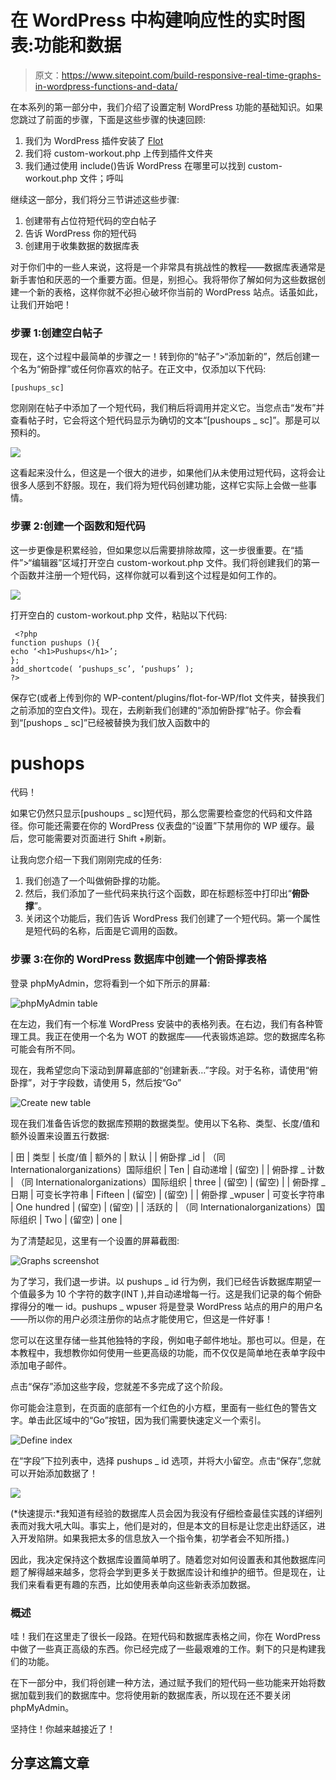 # 在 WordPress 中构建响应性的实时图表:功能和数据

> 原文：<https://www.sitepoint.com/build-responsive-real-time-graphs-in-wordpress-functions-and-data/>

在本系列的第一部分中，我们介绍了设置定制 WordPress 功能的基础知识。如果您跳过了前面的步骤，下面是这些步骤的快速回顾:

1.  我们为 WordPress 插件安装了 [Flot](http://wordpress.org/extend/plugins/flot-for-wp/)
2.  我们将 custom-workout.php 上传到插件文件夹
3.  我们通过使用 include()告诉 WordPress 在哪里可以找到 custom-workout.php 文件；呼叫

继续这一部分，我们将分三节讲述这些步骤:

1.  创建带有占位符短代码的空白帖子
2.  告诉 WordPress 你的短代码
3.  创建用于收集数据的数据库表

对于你们中的一些人来说，这将是一个非常具有挑战性的教程——数据库表通常是新手害怕和厌恶的一个重要方面。但是，别担心。我将带你了解如何为这些数据创建一个新的表格，这样你就不必担心破坏你当前的 WordPress 站点。话虽如此，让我们开始吧！

### 步骤 1:创建空白帖子

现在，这个过程中最简单的步骤之一！转到你的“帖子”>“添加新的”，然后创建一个名为“俯卧撑”或任何你喜欢的帖子。在正文中，仅添加以下代码:

```
[pushups_sc] 
```

您刚刚在帖子中添加了一个短代码，我们稍后将调用并定义它。当您点击“发布”并查看帖子时，它会将这个短代码显示为确切的文本“[pushoups _ sc]”。那是可以预料的。

![](img/f21705c3fee3851dcea1fab208db1e33.png)

这看起来没什么，但这是一个很大的进步，如果他们从未使用过短代码，这将会让很多人感到不舒服。现在，我们将为短代码创建功能，这样它实际上会做一些事情。

### 步骤 2:创建一个函数和短代码

这一步更像是积累经验，但如果您以后需要排除故障，这一步很重要。在“插件”>“编辑器”区域打开空白 custom-workout.php 文件。我们将创建我们的第一个函数并注册一个短代码，这样你就可以看到这个过程是如何工作的。

![](img/723e8f363c611234d47b71f69ea1cbf8.png)

打开空白的 custom-workout.php 文件，粘贴以下代码:

```
 <?php
function pushups (){
echo ‘<h1>Pushups</h1>’;
};
add_shortcode( ‘pushups_sc’, ‘pushups’ );
?> 
```

保存它(或者上传到你的 WP-content/plugins/flot-for-WP/flot 文件夹，替换我们之前添加的空白文件)。现在，去刷新我们创建的“添加俯卧撑”帖子。你会看到“[pushops _ sc]”已经被替换为我们放入函数中的

# pushops

代码！

如果它仍然只显示[pushoups _ sc]短代码，那么您需要检查您的代码和文件路径。你可能还需要在你的 WordPress 仪表盘的“设置”下禁用你的 WP 缓存。最后，您可能需要对页面进行 Shift +刷新。

让我向您介绍一下我们刚刚完成的任务:

1.  我们创造了一个叫做俯卧撑的功能。
2.  然后，我们添加了一些代码来执行这个函数，即在标题标签中打印出“**俯卧撑**”。
3.  关闭这个功能后，我们告诉 WordPress 我们创建了一个短代码。第一个属性是短代码的名称，后面是它调用的函数。

### 步骤 3:在你的 WordPress 数据库中创建一个俯卧撑表格

登录 phpMyAdmin，您将看到一个如下所示的屏幕:

![phpMyAdmin table](img/6957171dd9adbd3315ffdb384b8eb30b.png)

在左边，我们有一个标准 WordPress 安装中的表格列表。在右边，我们有各种管理工具。我正在使用一个名为 WOT 的数据库——代表锻炼追踪。您的数据库名称可能会有所不同。

现在，我希望您向下滚动到屏幕底部的“创建新表…”字段。对于名称，请使用“俯卧撑”，对于字段数，请使用 5，然后按“Go”

![Create new table](img/43124565b72eddb561561cbff48d28a2.png)

现在我们准备告诉您的数据库预期的数据类型。使用以下名称、类型、长度/值和额外设置来设置五行数据:

| 田 | 类型 | 长度/值 | 额外的 | 默认 |
| 俯卧撑 _id | （同 Internationalorganizations）国际组织 | Ten | 自动递增 | (留空) |
| 俯卧撑 _ 计数 | （同 Internationalorganizations）国际组织 | three | (留空) | (留空) |
| 俯卧撑 _ 日期 | 可变长字符串 | Fifteen | (留空) | (留空) |
| 俯卧撑 _wpuser | 可变长字符串 | One hundred | (留空) | (留空) |
| 活跃的 | （同 Internationalorganizations）国际组织 | Two | (留空) | one |

为了清楚起见，这里有一个设置的屏幕截图:

![Graphs screenshot](img/523b84379604866dacdd9db5f3221dca.png)

为了学习，我们退一步讲。以 pushups _ id 行为例，我们已经告诉数据库期望一个值最多为 10 个字符的数字(INT ),并自动递增每一行。这是我们记录的每个俯卧撑得分的唯一 id。pushups _ wpuser 将是登录 WordPress 站点的用户的用户名——所以你的用户必须注册你的站点才能使用它，但这是一件好事！

您可以在这里存储一些其他独特的字段，例如电子邮件地址。那也可以。但是，在本教程中，我想教你如何使用一些更高级的功能，而不仅仅是简单地在表单字段中添加电子邮件。

点击“保存”添加这些字段，您就差不多完成了这个阶段。

你可能会注意到，在页面的底部有一个红色的小方框，里面有一些红色的警告文字。单击此区域中的“Go”按钮，因为我们需要快速定义一个索引。

![Define index](img/3b3dff9db7e77dd5e9fb58925af31290.png)

在“字段”下拉列表中，选择 pushups _ id 选项，并将大小留空。点击“保存”,您就可以开始添加数据了！

![](img/3aa3b5ca836b1523949e3aed9b3950a0.png)

(*快速提示:*我知道有经验的数据库人员会因为我没有仔细检查最佳实践的详细列表而对我大吼大叫。事实上，他们是对的，但是本文的目标是让您走出舒适区，进入开发陷阱。如果我把太多的信息放入一个指令集，初学者会不知所措。)

因此，我决定保持这个数据库设置简单明了。随着您对如何设置表和其他数据库问题了解得越来越多，您将会学到更多关于数据库设计和维护的细节。但是现在，让我们来看看更有趣的东西，比如使用表单向这些新表添加数据。

### 概述

哇！我们在这里走了很长一段路。在短代码和数据库表格之间，你在 WordPress 中做了一些真正高级的东西。你已经完成了一些最艰难的工作。剩下的只是构建我们的功能。

在下一部分中，我们将创建一种方法，通过赋予我们的短代码一些功能来开始将数据加载到我们的数据库中。您将使用新的数据库表，所以现在还不要关闭 phpMyAdmin。

坚持住！你越来越接近了！

## 分享这篇文章